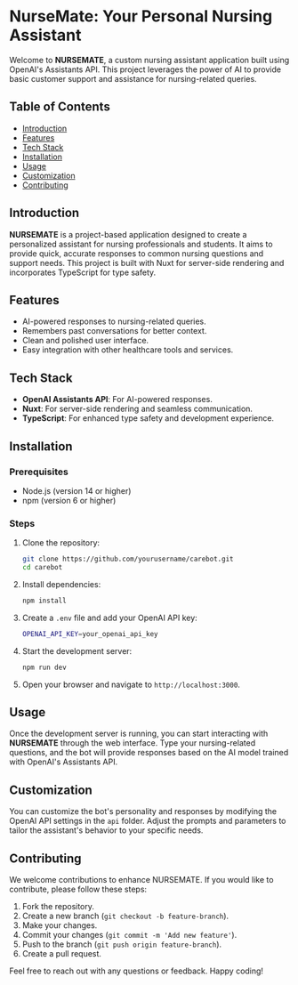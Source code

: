 # NurseMate: Your Personal Nursing Assistant

Welcome to **NURSEMATE**, a custom nursing assistant application built using OpenAI's Assistants API. This project leverages the power of AI to provide basic customer support and assistance for nursing-related queries.

## Table of Contents

- [Introduction](#introduction)
- [Features](#features)
- [Tech Stack](#tech-stack)
- [Installation](#installation)
- [Usage](#usage)
- [Customization](#customization)
- [Contributing](#contributing)
  

## Introduction

**NURSEMATE** is a project-based application designed to create a personalized assistant for nursing professionals and students. It aims to provide quick, accurate responses to common nursing questions and support needs. This project is built with Nuxt for server-side rendering and incorporates TypeScript for type safety.

## Features

- AI-powered responses to nursing-related queries.
- Remembers past conversations for better context.
- Clean and polished user interface.
- Easy integration with other healthcare tools and services.

## Tech Stack

- **OpenAI Assistants API**: For AI-powered responses.
- **Nuxt**: For server-side rendering and seamless communication.
- **TypeScript**: For enhanced type safety and development experience.

## Installation

### Prerequisites

- Node.js (version 14 or higher)
- npm (version 6 or higher)

### Steps

1. Clone the repository:

   ```bash
   git clone https://github.com/yourusername/carebot.git
   cd carebot
   ```

2. Install dependencies:

   ```bash
   npm install
   ```

3. Create a `.env` file and add your OpenAI API key:

   ```bash
   OPENAI_API_KEY=your_openai_api_key
   ```

4. Start the development server:

   ```bash
   npm run dev
   ```

5. Open your browser and navigate to `http://localhost:3000`.

## Usage

Once the development server is running, you can start interacting with **NURSEMATE** through the web interface. Type your nursing-related questions, and the bot will provide responses based on the AI model trained with OpenAI's Assistants API.

## Customization

You can customize the bot's personality and responses by modifying the OpenAI API settings in the `api` folder. Adjust the prompts and parameters to tailor the assistant's behavior to your specific needs.

## Contributing

We welcome contributions to enhance NURSEMATE. If you would like to contribute, please follow these steps:

1. Fork the repository.
2. Create a new branch (`git checkout -b feature-branch`).
3. Make your changes.
4. Commit your changes (`git commit -m 'Add new feature'`).
5. Push to the branch (`git push origin feature-branch`).
6. Create a pull request.

Feel free to reach out with any questions or feedback. Happy coding!
